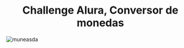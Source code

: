 <h1 align="center"> Challenge Alura, Conversor de monedas  </h1>

![muneasda](https://github.com/SebasTerco73/convertidor-de-monedas/assets/138830413/8f68464a-970a-4672-86f6-9f57bba91755)
